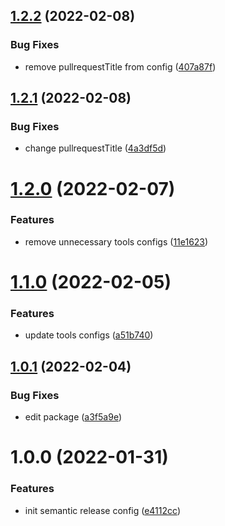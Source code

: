 ## [1.2.2](https://github.com/releaseband/semantic-release-npm-github-config/compare/v1.2.1...v1.2.2) (2022-02-08)


### Bug Fixes

* remove pullrequestTitle from config ([407a87f](https://github.com/releaseband/semantic-release-npm-github-config/commit/407a87f3f71cacfeb375c0774ba1bbcd6952e2d3))

## [1.2.1](https://github.com/releaseband/semantic-release-npm-github-config/compare/v1.2.0...v1.2.1) (2022-02-08)


### Bug Fixes

* change pullrequestTitle ([4a3df5d](https://github.com/releaseband/semantic-release-npm-github-config/commit/4a3df5dc1207b0cae7d9769e23b8e2ae1e6e88be))

# [1.2.0](https://github.com/releaseband/semantic-release-npm-github-config/compare/v1.1.0...v1.2.0) (2022-02-07)


### Features

* remove unnecessary tools configs ([11e1623](https://github.com/releaseband/semantic-release-npm-github-config/commit/11e1623d44db6e4658d800f862f455be800454f5))

# [1.1.0](https://github.com/releaseband/semantic-release-npm-github-config/compare/v1.0.1...v1.1.0) (2022-02-05)


### Features

* update tools configs ([a51b740](https://github.com/releaseband/semantic-release-npm-github-config/commit/a51b7401faa9b75cf1612f9cb65e95726b8b82e2))

## [1.0.1](https://github.com/releaseband/semantic-release-npm-github-config/compare/v1.0.0...v1.0.1) (2022-02-04)


### Bug Fixes

* edit package ([a3f5a9e](https://github.com/releaseband/semantic-release-npm-github-config/commit/a3f5a9ec043017208021f6bd03c5d7bef03757b1))

# 1.0.0 (2022-01-31)


### Features

* init semantic release config ([e4112cc](https://github.com/releaseband/semantic-release-npm-github-config/commit/e4112ccfe14e43b12f2bc4a775646c65f92e1517))
